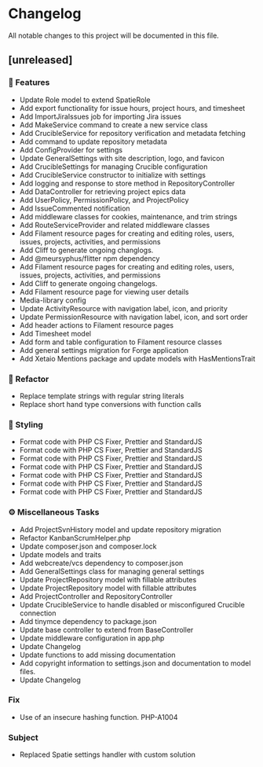 # Changelog

All notable changes to this project will be documented in this file.

## [unreleased]

### 🚀 Features

- Update Role model to extend SpatieRole
- Add export functionality for issue hours, project hours, and timesheet
- Add ImportJiraIssues job for importing Jira issues
- Add MakeService command to create a new service class
- Add CrucibleService for repository verification and metadata fetching
- Add command to update repository metadata
- Add ConfigProvider for settings
- Update GeneralSettings with site description, logo, and favicon
- Add CrucibleSettings for managing Crucible configuration
- Add CrucibleService constructor to initialize with settings
- Add logging and response to store method in RepositoryController
- Add DataController for retrieving project epics data
- Add UserPolicy, PermissionPolicy, and ProjectPolicy
- Add IssueCommented notification
- Add middleware classes for cookies, maintenance, and trim strings
- Add RouteServiceProvider and related middleware classes
- Add Filament resource pages for creating and editing roles, users, issues, projects, activities, and permissions
- Add Cliff to generate ongoing changlogs.
- Add @meursyphus/flitter npm dependency
- Add Filament resource pages for creating and editing roles, users, issues, projects, activities, and permissions
- Add Cliff to generate ongoing changelogs.
- Add Filament resource page for viewing user details
- Media-library config
- Update ActivityResource with navigation label, icon, and priority
- Update PermissionResource with navigation label, icon, and sort order
- Add header actions to Filament resource pages
- Add Timesheet model
- Add form and table configuration to Filament resource classes
- Add general settings migration for Forge application
- Add Xetaio Mentions package and update models with HasMentionsTrait

### 🚜 Refactor

- Replace template strings with regular string literals
- Replace short hand type conversions with function calls

### 🎨 Styling

- Format code with PHP CS Fixer, Prettier and StandardJS
- Format code with PHP CS Fixer, Prettier and StandardJS
- Format code with PHP CS Fixer, Prettier and StandardJS
- Format code with PHP CS Fixer, Prettier and StandardJS
- Format code with PHP CS Fixer, Prettier and StandardJS
- Format code with PHP CS Fixer, Prettier and StandardJS
- Format code with PHP CS Fixer, Prettier and StandardJS

### ⚙️ Miscellaneous Tasks

- Add ProjectSvnHistory model and update repository migration
- Refactor KanbanScrumHelper.php
- Update composer.json and composer.lock
- Update models and traits
- Add webcreate/vcs dependency to composer.json
- Add GeneralSettings class for managing general settings
- Update ProjectRepository model with fillable attributes
- Update ProjectRepository model with fillable attributes
- Add ProjectController and RepositoryController
- Update CrucibleService to handle disabled or misconfigured Crucible connection
- Add tinymce dependency to package.json
- Update base controller to extend from BaseController
- Update middleware configuration in app.php
- Update Changelog
- Update functions to add missing documentation
- Add copyright information to settings.json and documentation to model files.
- Update Changelog

### Fix

- Use of an insecure hashing function. PHP-A1004

### Subject

- Replaced Spatie settings handler with custom solution

<!-- generated by git-cliff -->
